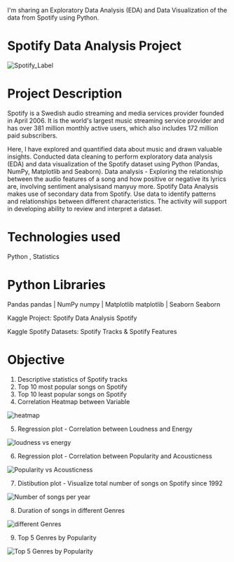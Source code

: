 I'm sharing an Exploratory Data Analysis (EDA) and Data Visualization of the data from Spotify using Python.
# Spotify Data Analysis Project
![Spotify_Label](https://github.com/rahulrajan15/Spotify-Data-Analysis-Project/assets/113009011/08be1025-c3e7-4cb7-874a-36e27cbb4650)

# Project Description
Spotify is a Swedish audio streaming and media services provider founded in April 2006. 
It is the world's largest music streaming service provider and has over 381 million monthly active users, which also includes 172 million paid subscribers.

Here, l have explored and quantified data about music and drawn valuable insights.
Conducted data cleaning to perform exploratory data analysis (EDA) and data visualization of the Spotify dataset using Python (Pandas, NumPy, Matplotlib and Seaborn).
Data analysis - Exploring the relationship between the audio features of a song and how positive or negative its lyrics are, involving sentiment analysisand manyuy more.
Spotify Data Analysis makes use of secondary data from Spotify. Use data to identify patterns and relationships between different characteristics. The activity will support in developing ability to review and interpret a dataset.


# Technologies used 
Python , Statistics

# Python Libraries 
Pandas pandas | NumPy numpy | Matplotlib matplotlib | Seaborn Seaborn

Kaggle Project: Spotify Data Analysis Spotify

Kaggle Spotify Datasets: Spotify Tracks & Spotify Features


# Objective
1) Descriptive statistics of Spotify tracks
2) Top 10 most popular songs on Spotify
3) Top 10 least popular songs on Spotify
4) Correlation Heatmap between Variable

![heatmap](https://github.com/rahulrajan15/Spotify-Data-Analysis-Project/assets/113009011/ec945495-cbd0-4f49-b49d-836c591f741f)

5) Regression plot - Correlation between Loudness and Energy

![loudness vs energy](https://github.com/rahulrajan15/Spotify-Data-Analysis-Project/assets/113009011/df9085ed-1a29-4ca0-8c6c-6ea43a2f2292)

6) Regression plot - Correlation between Popularity and Acousticness

![Popularity vs Acousticness](https://github.com/rahulrajan15/Spotify-Data-Analysis-Project/assets/113009011/91ec6107-ca51-4912-89c5-e4a1b342502c)

7) Distibution plot - Visualize total number of songs on Spotify since 1992

![Number of songs per year](https://github.com/rahulrajan15/Spotify-Data-Analysis-Project/assets/113009011/654baaaa-34fa-4aaa-9da2-fb224da6a53f)

8) Duration of songs in different Genres

![different Genres](https://github.com/rahulrajan15/Spotify-Data-Analysis-Project/assets/113009011/174a71f6-5bcb-4332-84aa-7c42e0c98f3e)

9) Top 5 Genres by Popularity

![Top 5 Genres by Popularity](https://github.com/rahulrajan15/Spotify-Data-Analysis-Project/assets/113009011/0c71e90b-327f-4cb4-a822-9b7d60325470)
